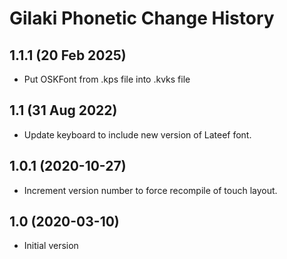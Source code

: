 Gilaki Phonetic Change History
==============================

1.1.1 (20 Feb 2025)
-----------------
* Put OSKFont from .kps file into .kvks file

1.1 (31 Aug 2022)
-----------------
* Update keyboard to include new version of Lateef font.

1.0.1 (2020-10-27)
----------------
* Increment version number to force recompile of touch layout.

1.0 (2020-03-10)
----------------
* Initial version
